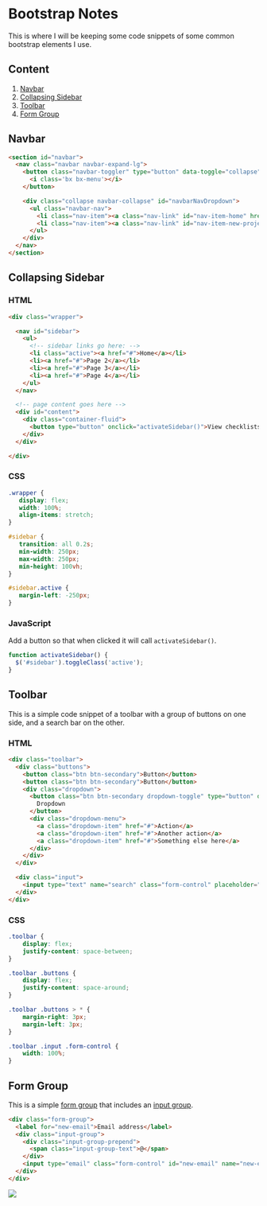 # Bootstrap Notes

This is where I will be keeping some code snippets of some common bootstrap elements I use.

## Content

1. [Navbar](#navbar)
2. [Collapsing Sidebar](#collapsing-sidebar)
3. [Toolbar](#toolbar)
4. [Form Group](#form-group)


## Navbar

```html
<section id="navbar">
  <nav class="navbar navbar-expand-lg">
    <button class="navbar-toggler" type="button" data-toggle="collapse" data-target="#navbarNavDropdown">
      <i class='bx bx-menu'></i>
    </button>

    <div class="collapse navbar-collapse" id="navbarNavDropdown">
      <ul class="navbar-nav">
        <li class="nav-item"><a class="nav-link" id="nav-item-home" href="index.php">Home</a></li>
        <li class="nav-item"><a class="nav-link" id="nav-item-new-project" href="new-project.php">New Project</a></li>
      </ul>
    </div>
  </nav>
</section>
```

## Collapsing Sidebar

### HTML

```html
<div class="wrapper">

  <nav id="sidebar">
    <ul>
      <!-- sidebar links go here: -->
      <li class="active"><a href="#">Home</a></li>
      <li><a href="#">Page 2</a></li>
      <li><a href="#">Page 3</a></li>
      <li><a href="#">Page 4</a></li>      
    </ul>
  </nav>

  <!-- page content goes here -->
  <div id="content">
    <div class="container-fluid">
      <button type="button" onclick="activateSidebar()">View checklists</button>
    </div>
  </div>

</div>
```

### CSS
```css
.wrapper {
   display: flex;
   width: 100%;
   align-items: stretch;
}

#sidebar {
   transition: all 0.2s;
   min-width: 250px;
   max-width: 250px;
   min-height: 100vh;
}

#sidebar.active {
   margin-left: -250px;
}
```

### JavaScript

Add a button so that when clicked it will call ```activateSidebar()```.

```js
function activateSidebar() {
  $('#sidebar').toggleClass('active');
}
```

## Toolbar

This is a simple code snippet of a toolbar with a group of buttons on one side, and a search bar on the other. 

### HTML

```html
<div class="toolbar">
  <div class="buttons">
    <button class="btn btn-secondary">Button</button>
    <button class="btn btn-secondary">Button</button>
    <div class="dropdown">
      <button class="btn btn-secondary dropdown-toggle" type="button" data-toggle="dropdown">
        Dropdown
      </button>
      <div class="dropdown-menu">
        <a class="dropdown-item" href="#">Action</a>
        <a class="dropdown-item" href="#">Another action</a>
        <a class="dropdown-item" href="#">Something else here</a>
      </div>
    </div>
  </div>

  <div class="input">
    <input type="text" name="search" class="form-control" placeholder="Search...">
  </div>
</div>
```

### CSS

```css
.toolbar {
    display: flex;
    justify-content: space-between;
}

.toolbar .buttons {
    display: flex;
    justify-content: space-around;
}

.toolbar .buttons > * {
    margin-right: 3px;
    margin-left: 3px;
}

.toolbar .input .form-control {
    width: 100%;
}
```

## Form Group

This is a simple [form group](https://getbootstrap.com/docs/4.5/components/forms/#form-groups) that includes an [input group](https://getbootstrap.com/docs/4.5/components/input-group/).

```html
<div class="form-group">
  <label for="new-email">Email address</label>
  <div class="input-group">
    <div class="input-group-prepend">
      <span class="input-group-text">@</span>
    </div>
    <input type="email" class="form-control" id="new-email" name="new-email">
  </div>
</div>
```

<img src="https://static.bookstack.cn/projects/bootstrap-v4.3-en/61d1df6f588286e2e1210165473cc5f8">

